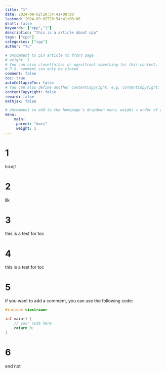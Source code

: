 ```yaml
---
title: "1"
date: 2024-09-02T20:54:41+08:00
lastmod: 2024-09-02T20:54:41+08:00
draft: false
keywords: ["cpp","1"]
description: "this is a article about cpp"
tags: ["cpp"]
categories: ["cpp"]
author: "Yu"

# Uncomment to pin article to front page
# weight: 1
# You can also close(false) or open(true) something for this content.
# P.S. comment can only be closed
comment: false
toc: true
autoCollapseToc: false
# You can also define another contentCopyright. e.g. contentCopyright: "This is another copyright."
contentCopyright: false
reward: false
mathjax: false

# Uncomment to add to the homepage's dropdown menu; weight = order of article
menu:
    main:
     parent: "docs"
     weight: 1
---
```


<!--more-->
# 1
lskdjf
# 2
llk
# 3
this is a test for toc
# 4
this is a test for toc
# 5
if you want to add a comment, you can use the following code:

```cpp  
#include <iostream>

int main() {
    // your code here
    return 0;
}
```

# 6 
end not


















































